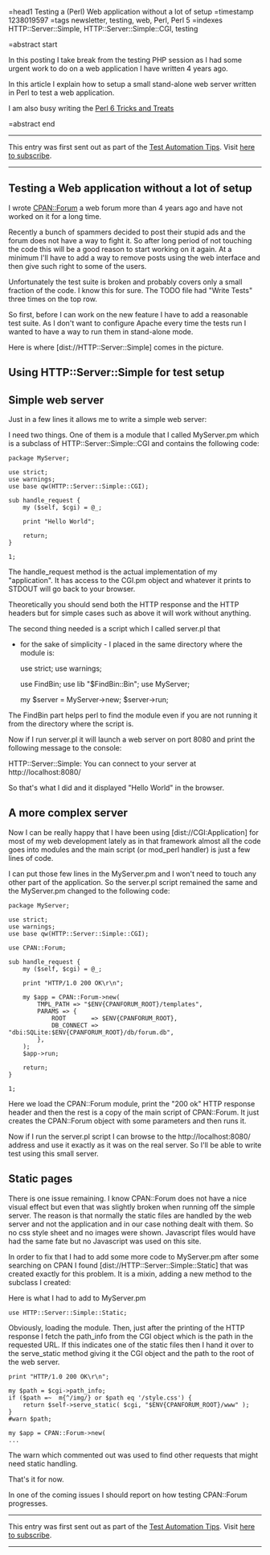 =head1 Testing a (Perl) Web application without a lot of setup
=timestamp 1238019597
=tags newsletter, testing, web, Perl, Perl 5
=indexes HTTP::Server::Simple, HTTP::Server::Simple::CGI, testing

=abstract start

In this posting I take break from the testing PHP session as 
I had some urgent work to do on a web application I have 
written 4 years ago.

In this article I explain how to setup a small stand-alone web
server written in Perl to test a web application.

I am also busy writing the 
<a href="/perl6-tricks-and-treats">Perl 6 Tricks and Treats</a>

=abstract end

<hr>
This entry was first sent out as part of the 
<a href="/test-automation-tips">Test Automation Tips</a>.
Visit <a href="http://mail.szabgab.com/mailman/listinfo/test-automation-tips">here to subscribe</a>.
<hr>


<h2>Testing a Web application without a lot of setup</h2>

I wrote <a href="http://cpanforum.com/">CPAN::Forum</a> a 
web forum more than 4 years 
ago and have not worked on it for a long time.

Recently a bunch of spammers decided to post their stupid ads
and the forum does not have a way to fight it. So after long
period of not touching the code this will be a good reason 
to start working on it again. At a minimum I'll have to add
a way to remove posts using the web interface and then give 
such right to some of the users.

Unfortunately the test suite is broken and probably
covers only a small fraction of the code. I know this for sure.
The TODO file had "Write Tests" three times on the top row.

So first, before I can work on the new feature I have to add 
a reasonable test suite. As I don't want to configure Apache
every time the tests run I wanted to have a way to run them
in stand-alone mode. 

Here is where [dist://HTTP::Server::Simple] comes in the picture.

<h2>Using HTTP::Server::Simple for test setup</h2>


<h2>Simple web server</h2>

Just in a few lines it allows me to write a simple web server:

I need two things.
One of them is a module that I called MyServer.pm 
which is a subclass of HTTP::Server::Simple::CGI 
and contains the following code:

    package MyServer;

    use strict;
    use warnings;
    use base qw(HTTP::Server::Simple::CGI);

    sub handle_request {
        my ($self, $cgi) = @_;

        print "Hello World";

        return;
    }

    1;


The handle_request method is the actual implementation of my
"application". It has access to the CGI.pm object and whatever
it prints to STDOUT will go back to your browser.

Theoretically you should send both the HTTP response
and the HTTP headers but for simple cases such as above
it will work without anything.


The second thing needed is a script which I called server.pl that 
- for the sake of simplicity - I placed in the same directory 
where the module is:


    use strict;
    use warnings;

    use FindBin;
    use lib "$FindBin::Bin";
    use MyServer;

    my $server = MyServer->new;
    $server->run;


The FindBin part helps perl to find the module even if you are
not running it from the directory where the script is.

Now if I run server.pl it will launch a web server on port 8080
and print the following message to the console:

HTTP::Server::Simple: You can connect to your 
server at http://localhost:8080/


So that's what I did and it displayed "Hello World" 
in the browser.



<h2>A more complex server</h2>

Now I can be really happy that I have been using 
[dist://CGI:Application] for most of my web development
lately as in that framework almost all the code goes
into modules and the main script (or mod_perl handler)
is just a few lines of code.


I can put those few lines in the MyServer.pm and I won't
need to touch any other part of the application. 
So the server.pl script remained the same and the MyServer.pm
changed to the following code:


    package MyServer;

    use strict;
    use warnings;
    use base qw(HTTP::Server::Simple::CGI);

    use CPAN::Forum;

    sub handle_request {
        my ($self, $cgi) = @_;

        print "HTTP/1.0 200 OK\r\n";

        my $app = CPAN::Forum->new(
            TMPL_PATH => "$ENV{CPANFORUM_ROOT}/templates",
            PARAMS => {
                ROOT       => $ENV{CPANFORUM_ROOT},
                DB_CONNECT => "dbi:SQLite:$ENV{CPANFORUM_ROOT}/db/forum.db",
            },
        );
        $app->run;

        return;
    }

    1;

Here we load the CPAN::Forum module, print the "200 ok"
HTTP response header and then the rest is a copy of the
main script of CPAN::Forum. It just creates the 
CPAN::Forum object with some parameters and then runs 
it.

Now if I run the server.pl script I can browse to the 
http://localhost:8080/ address and use it exactly as it
was on the real server. So I'll be able to write test 
using this small server.


<h2>Static pages</h2>

There is one issue remaining. I know CPAN::Forum does not
have a nice visual effect but even that was slightly broken
when running off the simple server. The reason is that
normally the static files are handled by the web server and
not the application and in our case nothing dealt with them.
So no css style sheet and no images were shown. Javascript
files would have had the same fate but no Javascript was used
on this site.

In order to fix that I had to add some more code to MyServer.pm
after some searching on CPAN I found [dist://HTTP::Server::Simple::Static]
that was created exactly for this problem. It is a mixin, adding
a new method to the subclass I created:

Here is what I had to add to MyServer.pm

    use HTTP::Server::Simple::Static;

Obviously, loading the module.
Then, just after the printing of the HTTP response
I fetch the path_info from the CGI object which is the
path in the requested URL.
If this indicates one of the static files then I hand it over
to the serve_static method giving it the CGI object and the path
to the root of the web server.

    print "HTTP/1.0 200 OK\r\n";

    my $path = $cgi->path_info;
    if ($path =~  m{^/img/} or $path eq '/style.css') {
        return $self->serve_static( $cgi, "$ENV{CPANFORUM_ROOT}/www" );
    }
    #warn $path;

    my $app = CPAN::Forum->new(
    ...

The warn which commented out was used to find other requests that might
need static handling.


That's it for now.

In one of the coming issues I should report on how
testing CPAN::Forum progresses.

<hr>
This entry was first sent out as part of the 
<a href="/test-automation-tips">Test Automation Tips</a>.
Visit <a href="http://mail.szabgab.com/mailman/listinfo/test-automation-tips">here to subscribe</a>.
<hr>

